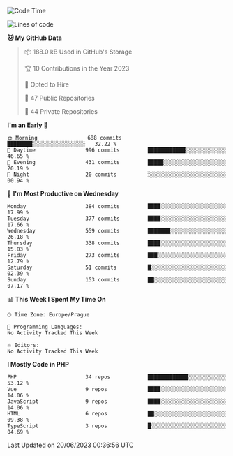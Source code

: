<!--START_SECTION:waka-->
![Code Time](http://img.shields.io/badge/Code%20Time-1%2C583%20hrs%2058%20mins-blue)

![Lines of code](https://img.shields.io/badge/From%20Hello%20World%20I%27ve%20Written-775.4%20thousand%20lines%20of%20code-blue)

**🐱 My GitHub Data** 

> 📦 188.0 kB Used in GitHub's Storage 
 > 
> 🏆 10 Contributions in the Year 2023
 > 
> 💼 Opted to Hire
 > 
> 📜 47 Public Repositories 
 > 
> 🔑 44 Private Repositories 
 > 
**I'm an Early 🐤** 

```text
🌞 Morning                688 commits         ████████░░░░░░░░░░░░░░░░░   32.22 % 
🌆 Daytime                996 commits         ████████████░░░░░░░░░░░░░   46.65 % 
🌃 Evening                431 commits         █████░░░░░░░░░░░░░░░░░░░░   20.19 % 
🌙 Night                  20 commits          ░░░░░░░░░░░░░░░░░░░░░░░░░   00.94 % 
```
📅 **I'm Most Productive on Wednesday** 

```text
Monday                   384 commits         ████░░░░░░░░░░░░░░░░░░░░░   17.99 % 
Tuesday                  377 commits         ████░░░░░░░░░░░░░░░░░░░░░   17.66 % 
Wednesday                559 commits         ███████░░░░░░░░░░░░░░░░░░   26.18 % 
Thursday                 338 commits         ████░░░░░░░░░░░░░░░░░░░░░   15.83 % 
Friday                   273 commits         ███░░░░░░░░░░░░░░░░░░░░░░   12.79 % 
Saturday                 51 commits          █░░░░░░░░░░░░░░░░░░░░░░░░   02.39 % 
Sunday                   153 commits         ██░░░░░░░░░░░░░░░░░░░░░░░   07.17 % 
```


📊 **This Week I Spent My Time On** 

```text
🕑︎ Time Zone: Europe/Prague

💬 Programming Languages: 
No Activity Tracked This Week

🔥 Editors: 
No Activity Tracked This Week
```

**I Mostly Code in PHP** 

```text
PHP                      34 repos            █████████████░░░░░░░░░░░░   53.12 % 
Vue                      9 repos             ████░░░░░░░░░░░░░░░░░░░░░   14.06 % 
JavaScript               9 repos             ████░░░░░░░░░░░░░░░░░░░░░   14.06 % 
HTML                     6 repos             ██░░░░░░░░░░░░░░░░░░░░░░░   09.38 % 
TypeScript               3 repos             █░░░░░░░░░░░░░░░░░░░░░░░░   04.69 % 
```




 Last Updated on 20/06/2023 00:36:56 UTC
<!--END_SECTION:waka-->
<!--
**AlexKratky/AlexKratky** is a ✨ _special_ ✨ repository because its `README.md` (this file) appears on your GitHub profile.

Here are some ideas to get you started:

- 🔭 I’m currently working on ...
- 🌱 I’m currently learning ...
- 👯 I’m looking to collaborate on ...
- 🤔 I’m looking for help with ...
- 💬 Ask me about ...
- 📫 How to reach me: ...
- 😄 Pronouns: ...
- ⚡ Fun fact: ...
-->
